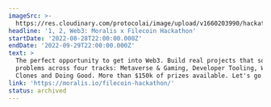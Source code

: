```yaml
---
imageSrc: >-
  https://res.cloudinary.com/protocolai/image/upload/v1660203990/hackathons/Screen_Shot_2022-08-11_at_09.46.25_fokhzb.png
headline: '1, 2, Web3: Moralis x Filecoin Hackathon'
startDate: '2022-08-28T22:00:00.000Z'
endDate: '2022-09-29T22:00:00.000Z'
text: >
  The perfect opportunity to get into Web3. Build real projects that solve real
  problems across four tracks: Metaverse & Gaming, Developer Tooling, Web2
  Clones and Doing Good. More than $150k of prizes available. Let's go!
link: 'https://moralis.io/filecoin-hackathon/'
status: archived
---
```


